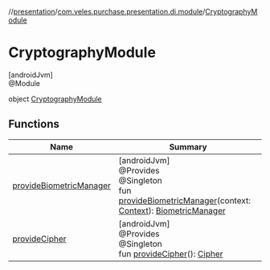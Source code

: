 //[presentation](../../../index.md)/[com.veles.purchase.presentation.di.module](../index.md)/[CryptographyModule](index.md)

# CryptographyModule

[androidJvm]\
@Module

object [CryptographyModule](index.md)

## Functions

| Name | Summary |
|---|---|
| [provideBiometricManager](provide-biometric-manager.md) | [androidJvm]<br>@Provides<br>@Singleton<br>fun [provideBiometricManager](provide-biometric-manager.md)(context: [Context](https://developer.android.com/reference/kotlin/android/content/Context.html)): [BiometricManager](https://developer.android.com/reference/kotlin/androidx/biometric/BiometricManager.html) |
| [provideCipher](provide-cipher.md) | [androidJvm]<br>@Provides<br>@Singleton<br>fun [provideCipher](provide-cipher.md)(): [Cipher](https://developer.android.com/reference/kotlin/javax/crypto/Cipher.html) |

